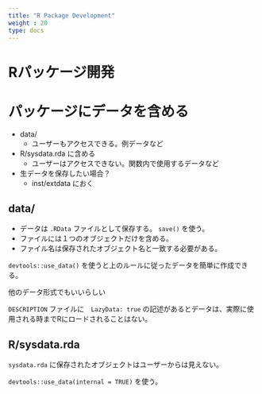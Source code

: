 ```yaml
---
title: "R Package Development"
weight : 20
type: docs
---
```



# Rパッケージ開発


# パッケージにデータを含める

- data/
  - ユーザーもアクセスできる。例データなど
- R/sysdata.rda に含める
  - ユーザーはアクセスできない。関数内で使用するデータなど
- 生データを保存したい場合？
  - inst/extdata におく

## data/

- データは `.RData` ファイルとして保存する。 `save()` を使う。
- ファイルには１つのオブジェクトだけを含める。
- ファイル名は保存されたオブジェクト名と一致する必要がある。

`devtools::use_data()` を使うと上のルールに従ったデータを簡単に作成できる。

他のデータ形式でもいいらしい

`DESCRIPTION` ファイルに　`LazyData: true` の記述があるとデータは、実際に使用される時までRにロードされることはない。

## R/sysdata.rda

`sysdata.rda` に保存されたオブジェクトはユーザーからは見えない。

`devtools::use_data(internal = TRUE)` を使う。